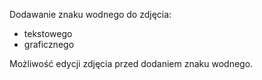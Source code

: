 Dodawanie znaku wodnego do zdjęcia:
- tekstowego
- graficznego

Możliwość edycji zdjęcia przed dodaniem znaku wodnego.
